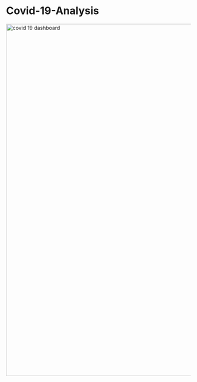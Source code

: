 # Covid-19-Analysis
<img width="960" alt="covid 19 dashboard" src="https://github.com/Vaibhav-Dhar/Covid-19-Analysis/assets/73923750/539f2cbb-0dde-4825-9ad9-e2fd2beb9eb9">
